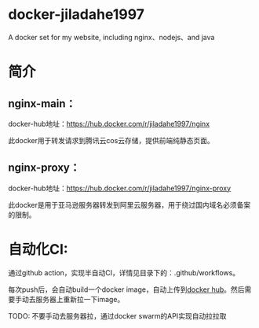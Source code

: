 # docker-jiladahe1997
A docker set for my website, including nginx、nodejs、and java


# 简介 
## nginx-main： 

docker-hub地址：https://hub.docker.com/r/jiladahe1997/nginx

此docker用于转发请求到腾讯云cos云存储，提供前端纯静态页面。

## nginx-proxy：

docker-hub地址：https://hub.docker.com/r/jiladahe1997/nginx-proxy

此docker是用于亚马逊服务器转发到阿里云服务器，用于绕过国内域名必须备案的限制。

# 自动化CI:

通过github action，实现半自动CI，详情见目录下的：.github/workflows。

每次push后，会自动build一个docker image，自动上传到[docker hub](https://hub.docker.com/repository/docker/jiladahe1997/nginx)。然后需要手动去服务器上重新拉一下image。

TODO: 不要手动去服务器拉，通过docker swarm的API实现自动拉拉取
